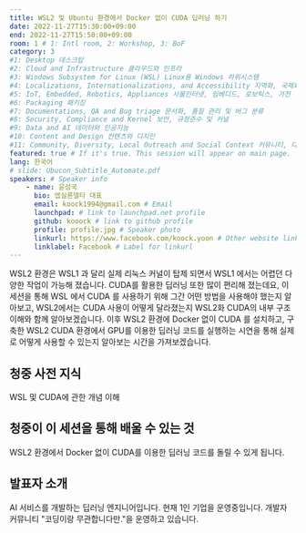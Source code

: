 ```yaml
---
title: WSL2 및 Ubuntu 환경에서 Docker 없이 CUDA 딥러닝 하기
date: 2022-11-27T15:30:00+09:00
end: 2022-11-27T15:50:00+09:00
room: 1 # 1: Intl room, 2: Workshop, 3: BoF
category: 3
#1: Desktop 데스크탑
#2: Cloud and Infrastructure 클라우드와 인프라
#3: Windows Subsystem for Linux (WSL) Linux용 Windows 하위시스템
#4: Localizations, Internationalizations, and Accessibility 지역화, 국제화 및 접근성
#5: IoT, Embedded, Robotics, Appliances 사물인터넷, 임베디드, 로보틱스, 가전
#6: Packaging 패키징
#7: Documentations, QA and Bug triage 문서화, 품질 관리 및 버그 분류
#8: Security, Compliance and Kernel 보안, 규정준수 및 커널
#9: Data and AI 데이터와 인공지능
#10: Content and Design 컨텐츠와 디지인
#11: Community, Diversity, Local Outreach and Social Context 커뮤니티, 다양성, 지역 사회 협력과 사회적 관점
featured: true # If it's true. This session will appear on main page.
lang: 한국어
# slide: Ubucon_Subtitle_Automate.pdf
speakers: # Speaker info
    - name: 윤성국
      bio: 엡실론델타 대표
      email: koock1994@gmail.com # Email
      launchpad: # link to launchpad.net profile
      github: kooock # link to github profile
      profile: profile.jpg # Speaker photo
      linkurl: https://www.facebook.com/koock.yoon # Other website link url
      linklabel: Facebook # Label for linkurl
---
```


WSL2 환경은 WSL1 과 달리 실제 리눅스 커널이 탑제 되면서 WSL1 에서는 어렵던 다양한 작업이 가능해 졌습니다. CUDA를 활용한 딥러닝 또한 많이 편리해 졌는데요,
이 세션을 통해 WSL 에서 CUDA 를 사용하기 위해 그간 어떤 방법을 사용해야 했는지 알아보고, WSL2에서는 CUDA 사용이 어떻게 달라졌는지 WSL2화 CUDA의 내부 구조 이해와 함께 알아보겠습니다. 이후 WSL2 환경에 Docker 없이 CUDA 를 설치하고, 구축한 WSL2 CUDA 환경에서 GPU를 이용한 딥러닝 코드를 실행하는 시연을 통해 실제로 어떻게 사용할 수 있는지 알아보는 시간을 가져보겠습니다.

## 청중 사전 지식

WSL 및 CUDA에 관한 개념 이해

## 청중이 이 세션을 통해 배울 수 있는 것
WSL2 환경에서 Docker 없이 CUDA를 이용한 딥러닝 코드를 돌릴 수 있게 됩니다.

## 발표자 소개
AI 서비스를 개발하는 딥러닝 엔지니어입니다. 현재 1인 기업을 운영중입니다. 개발자 커뮤니티 "코딩이랑 무관합니다만."을 운영하고 있습니다. 